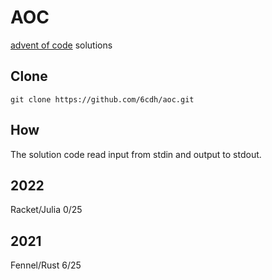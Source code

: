# AOC

[advent of code](https://adventofcode.com/) solutions

## Clone

``` shell
git clone https://github.com/6cdh/aoc.git
```

## How

The solution code read input from stdin and output to stdout.

## 2022

Racket/Julia 0/25

## 2021

Fennel/Rust 6/25

